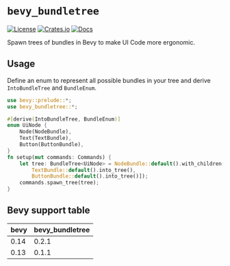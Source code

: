 # `bevy_bundletree`

[![License](https://img.shields.io/badge/license-MIT%2FApache-blue.svg)](https://github.com/Katsutoshii/bevy_bundletree#license)
[![Crates.io](https://img.shields.io/crates/v/bevy_bundletree.svg)](https://crates.io/crates/bevy_bundletree)
[![Docs](https://docs.rs/bevy_bundletree/badge.svg)](https://docs.rs/bevy_bundletree/latest/bevy_bundletree/)

Spawn trees of bundles in Bevy to make UI Code more ergonomic.

## Usage

Define an enum to represent all possible bundles in your tree and derive `IntoBundleTree` and `BundleEnum`.

```rust
use bevy::prelude::*;
use bevy_bundletree::*;

#[derive(IntoBundleTree, BundleEnum)]
enum UiNode {
    Node(NodeBundle),
    Text(TextBundle),
    Button(ButtonBundle),
}
fn setup(mut commands: Commands) {
    let tree: BundleTree<UiNode> = NodeBundle::default().with_children([
        TextBundle::default().into_tree(),
        ButtonBundle::default().into_tree()]);
    commands.spawn_tree(tree);
}
```


## Bevy support table

| bevy | bevy_bundletree |
| ---- | --------------- |
| 0.14 | 0.2.1           |   
| 0.13 | 0.1.1           |   
